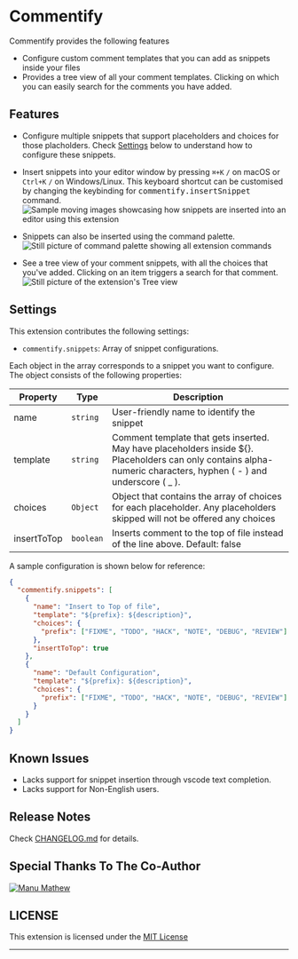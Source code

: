 # Commentify

Commentify provides the following features

- Configure custom comment templates that you can add as snippets inside your files
- Provides a tree view of all your comment templates. Clicking on which you can easily search for the comments you have added.

## Features

- Configure multiple snippets that support placeholders and choices for those placholders. Check [Settings](#settings) below to understand how to configure these snippets.
- Insert snippets into your editor window by pressing <kbd>`⌘+K`</kbd> <kbd>`/`</kbd> on macOS or <kbd>`Ctrl+K`</kbd> <kbd>`/`</kbd> on Windows/Linux. This keyboard shortcut can be customised by changing the keybinding for <kbd>commentify.insertSnippet</kbd> command.
  ![Sample moving images showcasing how snippets are inserted into an editor using this extension](https://raw.githubusercontent.com/katcy/commentify/main/media/demo/comment%20using%20key%20bindings.gif)

- Snippets can also be inserted using the command palette.
  ![Still picture of command palette showing all extension commands](https://raw.githubusercontent.com/katcy/commentify/main/media/demo/comment%20using%20settings.gif)

- See a tree view of your comment snippets, with all the choices that you've added. Clicking on an item triggers a search for that comment.
  ![Still picture of the extension's Tree view](https://raw.githubusercontent.com/katcy/commentify/main/media/demo/Tree%20view.gif)

## Settings

This extension contributes the following settings:

- `commentify.snippets`: Array of snippet configurations.

Each object in the array corresponds to a snippet you want to configure. The object consists of the following properties:

| Property    | Type      | Description                                                                                                                                                         |
| ----------- | --------- | ------------------------------------------------------------------------------------------------------------------------------------------------------------------- |
| name        | `string`  | User-friendly name to identify the snippet                                                                                                                          |
| template    | `string`  | Comment template that gets inserted. May have placeholders inside ${}. Placeholders can only contains alpha-numeric characters, hyphen ( - ) and underscore ( \_ ). |
| choices     | `Object`  | Object that contains the array of choices for each placeholder. Any placeholders skipped will not be offered any choices                                            |
| insertToTop | `boolean` | Inserts comment to the top of file instead of the line above. Default: false                                                                                        |

A sample configuration is shown below for reference:

```json
{
  "commentify.snippets": [
    {
      "name": "Insert to Top of file",
      "template": "${prefix}: ${description}",
      "choices": {
        "prefix": ["FIXME", "TODO", "HACK", "NOTE", "DEBUG", "REVIEW"]
      },
      "insertToTop": true
    },
    {
      "name": "Default Configuration",
      "template": "${prefix}: ${description}",
      "choices": {
        "prefix": ["FIXME", "TODO", "HACK", "NOTE", "DEBUG", "REVIEW"]
      }
    }
  ]
}
```

## Known Issues

- Lacks support for snippet insertion through vscode text completion.
- Lacks support for Non-English users.

## Release Notes

Check [CHANGELOG.md](CHANGELOG.md) for details.

## Special Thanks To The Co-Author

[![Manu Mathew](https://avatars.githubusercontent.com/u/2261081?s=64)](https://github.com/manu-27993)

## LICENSE

This extension is licensed under the [MIT License](LICENSE)

---
